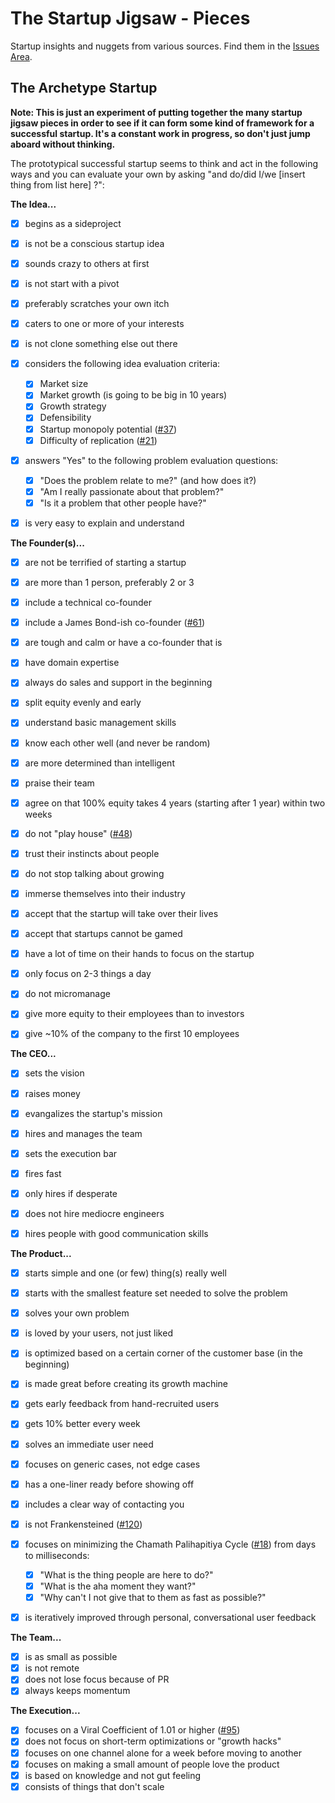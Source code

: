 
The Startup Jigsaw - Pieces
=========================================================

Startup insights and nuggets from various sources. Find
them in the [Issues Area](https://github.com/AndersSchmidtHansen/thestartupjigsaw/issues).


## The Archetype Startup
**Note: This is just an experiment of putting together the many startup jigsaw pieces in order to see if it can form some kind of framework for a successful startup. It's a constant work in progress, so don't just jump aboard without thinking.**

The prototypical successful startup seems to think and act in the following ways and you can evaluate your own by asking "and do/did I/we [insert thing from list here] ?":


**The Idea...**

- [x] begins as a sideproject
- [x] is not be a conscious startup idea
- [x] sounds crazy to others at first
- [x] is not start with a pivot
- [x] preferably scratches your own itch
- [x] caters to one or more of your interests
- [x] is not clone something else out there
- [x] considers the following idea evaluation criteria:

	- [x] Market size
	- [x] Market growth (is going to be big in 10 years)
	- [x] Growth strategy
	- [x] Defensibility
	- [x] Startup monopoly potential ([#37](/../../issues/24))
	- [x] Difficulty of replication ([#21](/../../issues/21))

- [x] answers "Yes" to the following problem evaluation questions:

	- [x] "Does the problem relate to me?" (and how does it?)
	- [x] "Am I really passionate about that problem?"
	- [x] "Is it a problem that other people have?"

- [x] is very easy to explain and understand


**The Founder(s)...**

- [x] are not be terrified of starting a startup
- [x] are more than 1 person, preferably 2 or 3
- [x] include a technical co-founder
- [x] include a James Bond-ish co-founder ([#61](/../../issues/61))
- [x] are tough and calm or have a co-founder that is
- [x] have domain expertise
- [x] always do sales and support in the beginning
- [x] split equity evenly and early
- [x] understand basic management skills
- [x] know each other well (and never be random)
- [x] are more determined than intelligent
- [x] praise their team
- [x] agree on that 100% equity takes 4 years (starting after 1 year) within two weeks
- [x] do not "play house" ([#48](/../../issues/48))
- [x] trust their instincts about people
- [x] do not stop talking about growing
- [x] immerse themselves into their industry
- [x] accept that the startup will take over their lives
- [x] accept that startups cannot be gamed
- [x] have a lot of time on their hands to focus on the startup
- [x] only focus on 2-3 things a day
- [x] do not micromanage
- [x] give more equity to their employees than to investors
- [x] give ~10% of the company to the first 10 employees


**The CEO...**

- [x] sets the vision
- [x] raises money
- [x] evangalizes the startup's mission
- [x] hires and manages the team
- [x] sets the execution bar
- [x] fires fast
- [x] only hires if desperate
- [x] does not hire mediocre engineers
- [x] hires people with good communication skills


**The Product...** 

- [x] starts simple and one (or few) thing(s) really well
- [x] starts with the smallest feature set needed to solve the problem
- [x] solves your own problem
- [x] is loved by your users, not just liked
- [x] is optimized based on a certain corner of the customer base (in the beginning)
- [x] is made great before creating its growth machine
- [x] gets early feedback from hand-recruited users
- [x] gets 10% better every week
- [x] solves an immediate user need
- [x] focuses on generic cases, not edge cases
- [x] has a one-liner ready before showing off
- [x] includes a clear way of contacting you
- [x] is not Frankensteined ([#120](/../../issues/120))
- [x] focuses on minimizing the Chamath Palihapitiya Cycle ([#18](/../../issues/18)) from days to milliseconds:
	
	- [x] "What is the thing people are here to do?"
	- [x] "What is the aha moment they want?"
	- [x] "Why can't I not give that to them as fast as possible?"

- [x] is iteratively improved through personal, conversational user feedback


**The Team...**

- [x] is as small as possible
- [x] is not remote
- [x] does not lose focus because of PR
- [x] always keeps momentum

**The Execution...**

- [x] focuses on a Viral Coefficient of 1.01 or higher ([#95](/../../issues/95))
- [x] does not focus on short-term optimizations or "growth hacks"
- [x] focuses on one channel alone for a week before moving to another
- [x] focuses on making a small amount of people love the product
- [x] is based on knowledge and not gut feeling
- [x] consists of things that don't scale